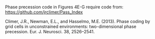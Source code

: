 Phase precession code in Figures 4E-G require code from:
https://github.com/jrclimer/Pass_Index

Climer, J.R., Newman, E.L., and Hasselmo, M.E. (2013). Phase coding by grid cells in unconstrained environments: two-dimensional phase precession. Eur. J. Neurosci. 38, 2526–2541.
